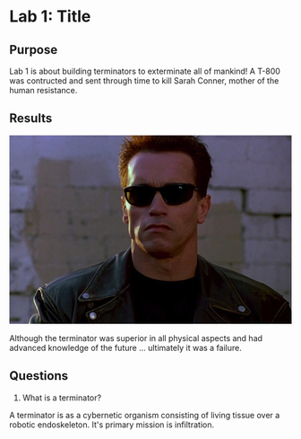 # Lab 1: Title

## Purpose

Lab 1 is about building terminators to exterminate all of mankind! A T-800
was contructed and sent through time to kill Sarah Conner, mother of the
human resistance.

## Results

![](images/terminator.jpg)

Although the terminator was superior in all physical aspects and had advanced
knowledge of the future ... ultimately it was a failure.

## Questions

1. What is a terminator?

A terminator is as a cybernetic organism consisting of living tissue over a robotic endoskeleton.
It's primary mission is infiltration.
